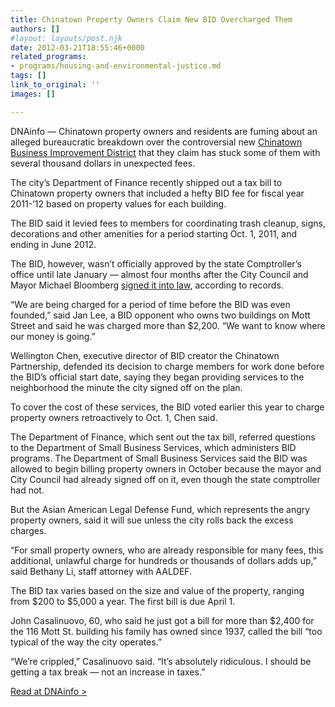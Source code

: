 ```yaml
---
title: Chinatown Property Owners Claim New BID Overcharged Them
authors: []
#layout: layouts/post.njk
date: 2012-03-21T18:55:46+0000
related_programs:
- programs/housing-and-environmental-justice.md
tags: []
link_to_original: ''
images: []

---
```

DNAinfo — Chinatown property owners and residents are fuming about an alleged bureaucratic breakdown over the controversial new [Chinatown Business Improvement District](https://supportchinatownbid.org/) that they claim has stuck some of them with several thousand dollars in unexpected fees.

The city’s Department of Finance recently shipped out a tax bill to Chinatown property owners that included a hefty BID fee for fiscal year 2011-’12 based on property values for each building.

The BID said it levied fees to members for coordinating trash cleanup, signs, decorations and other amenities for a period starting Oct. 1, 2011, and ending in June 2012.

The BID, however, wasn’t officially approved by the state Comptroller’s office until late January — almost four months after the City Council and Mayor Michael Bloomberg [signed it into law](https://www.dnainfo.com/20110922/lower-east-side-east-village/chinatown-bid-unanimously-approved-by-city-council), according to records.

“We are being charged for a period of time before the BID was even founded,” said Jan Lee, a BID opponent who owns two buildings on Mott Street and said he was charged more than $2,200. “We want to know where our money is going.”

Wellington Chen, executive director of BID creator the Chinatown Partnership, defended its decision to charge members for work done before the BID’s official start date, saying they began providing services to the neighborhood the minute the city signed off on the plan.

To cover the cost of these services, the BID voted earlier this year to charge property owners retroactively to Oct. 1, Chen said.

The Department of Finance, which sent out the tax bill, referred questions to the Department of Small Business Services, which administers BID programs. The Department of Small Business Services said the BID was allowed to begin billing property owners in October because the mayor and City Council had already signed off on it, even though the state comptroller had not.

But the Asian American Legal Defense Fund, which represents the angry property owners, said it will sue unless the city rolls back the excess charges.

“For small property owners, who are already responsible for many fees, this additional, unlawful charge for hundreds or thousands of dollars adds up,” said Bethany Li, staff attorney with AALDEF.

The BID tax varies based on the size and value of the property, ranging from $200 to $5,000 a year. The first bill is due April 1.

John Casalinuovo, 60, who said he just got a bill for more than $2,400 for the 116 Mott St. building his family has owned since 1937, called the bill “too typical of the way the city operates.”

“We’re crippled,” Casalinuovo said. “It’s absolutely ridiculous. I should be getting a tax break — not an increase in taxes.”

[Read at DNAinfo >]()